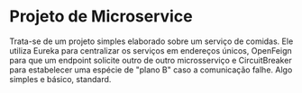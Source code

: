 <h1>Projeto de Microservice</h1>

Trata-se de um projeto simples elaborado sobre um serviço de comidas. Ele utiliza Eureka para centralizar os serviços em endereços únicos, OpenFeign para que um endpoint solicite outro de outro microsserviço e CircuitBreaker para estabelecer uma espécie de "plano B" caso a comunicação falhe. Algo simples e básico, standard.
